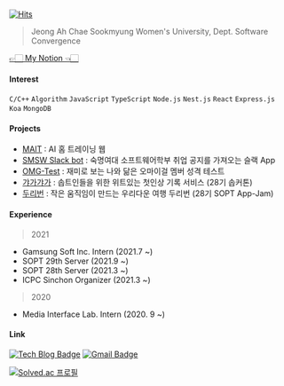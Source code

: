 ​     
[![Hits](https://hits.seeyoufarm.com/api/count/incr/badge.svg?url=https%3A%2F%2Fgithub.com%2Fjokj624)](https://hits.seeyoufarm.com) 

>  Jeong Ah Chae 
> Sookmyung Women's University, Dept. Software Convergence    

[👉🏻 My Notion 👈🏻](https://jobchae.notion.site/Developer-730cfc75b1c14bc8a8f17409a66e1ff6)

#### Interest

`C/C++` `Algorithm` `JavaScript` `TypeScript` `Node.js` `Nest.js` `React` `Express.js` `Koa` `MongoDB` 

#### Projects

* [MAIT](https://github.com/jokj624/AIhomeTraining_web) : AI 홈 트레이닝 웹   
* [SMSW Slack bot](https://github.com/jokj624/sw-slackbot) : 숙명여대 소프트웨어학부 취업 공지를 가져오는 슬랙 App
* [OMG-Test](https://github.com/jokj624/OMG-Test) : 재미로 보는 나와 닮은 오마이걸 멤버 성격 테스트
* [갸가갸가](https://github.com/jokj624/GaGaGaGaServer) : 솝트인들을 위한 위트있는 첫인상 기록 서비스 (28기 솝커톤)   
* [두리번](https://github.com/TeamDooRiBon/DooRi-Server) : 작은 움직임이 만드는 우리다운 여행 두리번 (28기 SOPT App-Jam)

#### Experience

> 2021

* Gamsung Soft Inc. Intern (2021.7 ~)
* SOPT 29th Server (2021.9 ~)
* SOPT 28th Server (2021.3 ~)
* ICPC Sinchon Organizer (2021.3 ~)

> 2020 

* Media Interface Lab. Intern (2020. 9 ~)

####  Link

 [![Tech Blog Badge](http://img.shields.io/badge/-Tech%20blog-black?style=flat-square&logo=github&link=https://iot624.tistory.com/)](https://iot624.tistory.com/)
  [![Gmail Badge](https://img.shields.io/badge/Gmail-d14836?style=flat-square&logo=Gmail&logoColor=white&link=mailto:jokj624@gmail.com)](mailto:jokj624@gmail.com)



[ ![Solved.ac 프로필](http://mazassumnida.wtf/api/pastel/generate_badge?boj=jokj624)](https://solved.ac/jokj624)

